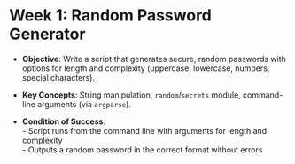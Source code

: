 # Week 1: **Random Password Generator**

- **Objective**: Write a script that generates secure, random passwords with options for length and complexity (uppercase, lowercase, numbers, special characters).

- **Key Concepts**: String manipulation, `random`/`secrets` module, command-line arguments (via `argparse`).
- **Condition of Success**:  
  \- Script runs from the command line with arguments for length and complexity  
  \- Outputs a random password in the correct format without errors
